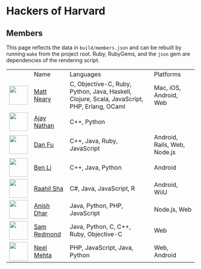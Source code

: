 # Hackers of Harvard
## Members
This page reflects the data in `build/members.json` and
      can be rebuilt by running `make` from the project root. Ruby,
      RubyGems, and the `json` gem are dependencies of the rendering script.
<table>
  <tr><td></td><td>Name</td><td>Languages</td><td>Platforms</td></tr>
  <tr>
    <td><img src='https://avatars1.githubusercontent.com/u/515539?s=50' width='50px'></td>
    <td><a href='http://github.com/mattneary'>Matt Neary</a></td>
    <td>C, Objective-C, Ruby, Python, Java, Haskell, Clojure, Scala, JavaScript, PHP, Erlang, OCaml</td>
    <td>Mac, iOS, Android, Web</td>
  </tr>
  <tr>
    <td><img src='https://avatars2.githubusercontent.com/u/5009984?s=50' width='50px'></td>
    <td><a href='http://github.com/AjayNathan'>Ajay Nathan</a></td>
    <td>C++, Python</td>
    <td></td>
  </tr>
  <tr>
    <td><img src='https://avatars1.githubusercontent.com/u/4600866?s=50' width='50px'></td>
    <td><a href='http://github.com/DanFu1'>Dan Fu</a></td>
    <td>C++, Java, Ruby, JavaScript</td>
    <td>Android, Rails, Web, Node.js</td>
  </tr>
  <tr>
    <td><img src='https://avatars0.githubusercontent.com/u/7121441?s=50' width='50px'></td>
    <td><a href='http://github.com/benjix'>Ben Li</a></td>
    <td>C++, Java, Python</td>
    <td>Android</td>
  </tr>
  <tr>
    <td><img src='https://avatars0.githubusercontent.com/u/2636992?s=50' width='50px'></td>
    <td><a href='http://github.com/raahilsha'>Raahil Sha</a></td>
    <td>C#, Java, JavaScript, R</td>
    <td>Android, WiiU</td>
  </tr>
  <tr>
    <td><img src='https://avatars2.githubusercontent.com/u/2553407?s=50' width='50px'></td>
    <td><a href='http://github.com/anishdhar'>Anish Dhar</a></td>
    <td>Java, Python, PHP, JavaScript</td>
    <td>Node.js, Web</td>
  </tr>
  <tr>
    <td><img src='https://avatars2.githubusercontent.com/u/3293061?s=50' width='50px'></td>
    <td><a href='http://github.com/sredmond'>Sam Redmond</a></td>
    <td>Java, Python, C, C++, Ruby, Objective-C</td>
    <td>Web</td>
  </tr>
  <tr>
    <td><img src='https://avatars1.githubusercontent.com/u/728084?s=50' width='50px'></td>
    <td><a href='http://github.com/hathix'>Neel Mehta</a></td>
    <td>PHP, JavaScript, Java, Python</td>
    <td>Web, Android</td>
  </tr>
</table>
